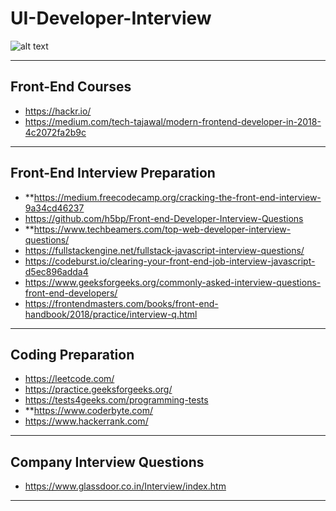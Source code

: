 # UI-Developer-Interview

![alt text](https://cdn-images-1.medium.com/max/1600/1*GYPX0lTSBmon6ibovulEHQ.jpeg "The Interview List")

***

## Front-End Courses ##
* https://hackr.io/
* https://medium.com/tech-tajawal/modern-frontend-developer-in-2018-4c2072fa2b9c

***

## Front-End Interview Preparation ##
* **https://medium.freecodecamp.org/cracking-the-front-end-interview-9a34cd46237
* https://github.com/h5bp/Front-end-Developer-Interview-Questions
* **https://www.techbeamers.com/top-web-developer-interview-questions/
* https://fullstackengine.net/fullstack-javascript-interview-questions/
* https://codeburst.io/clearing-your-front-end-job-interview-javascript-d5ec896adda4
* https://www.geeksforgeeks.org/commonly-asked-interview-questions-front-end-developers/
* https://frontendmasters.com/books/front-end-handbook/2018/practice/interview-q.html

***

## Coding Preparation ##

* https://leetcode.com/
* https://practice.geeksforgeeks.org/
* https://tests4geeks.com/programming-tests
* **https://www.coderbyte.com/
* https://www.hackerrank.com/

***

## Company Interview Questions ##
* https://www.glassdoor.co.in/Interview/index.htm

***
